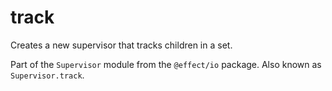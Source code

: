 # track

Creates a new supervisor that tracks children in a set.

Part of the `Supervisor` module from the `@effect/io` package. Also known as `Supervisor.track`.
